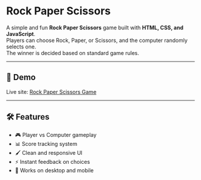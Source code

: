 # Rock Paper Scissors

A simple and fun **Rock Paper Scissors** game built with **HTML, CSS, and JavaScript**.  
Players can choose Rock, Paper, or Scissors, and the computer randomly selects one.  
The winner is decided based on standard game rules.

---

## 🚀 Demo

Live site: [Rock Paper Scissors Game](https://rockpaperscissors3214.netlify.app/)

---

## 🛠 Features

- 🎮 Player vs Computer gameplay  
- 📊 Score tracking system  
- 🖌️ Clean and responsive UI  
- ⚡ Instant feedback on choices  
- 📱 Works on desktop and mobile  
